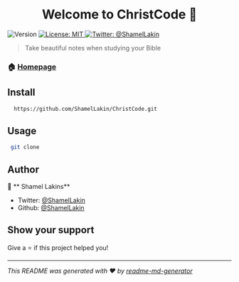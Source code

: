 <h1 align="center">Welcome to ChristCode 👋</h1>
<p>
  <img alt="Version" src="https://img.shields.io/badge/version-1.0-blue.svg?cacheSeconds=2592000" />
  <a href="#" target="_blank">
    <img alt="License:  MIT" src="https://img.shields.io/badge/License- MIT-yellow.svg" />
  </a>
  <a href="https://twitter.com/@ShamelLakin" target="_blank">
    <img alt="Twitter: @ShamelLakin" src="https://img.shields.io/twitter/follow/@ShamelLakin.svg?style=social" />
  </a>
</p>

>  Take beautiful notes when studying your Bible

### 🏠 [Homepage]( https://github.com/ShamelLakin/ChristCode)

## Install

```sh
  https://github.com/ShamelLakin/ChristCode.git
```

## Usage

```sh
 git clone
```

## Author

👤 ** Shamel Lakins**

* Twitter: [@ShamelLakin](https://twitter.com/@ShamelLakin)
* Github: [@ShamelLakin](https://github.com/@ShamelLakin)

## Show your support

Give a ⭐️ if this project helped you!

***
_This README was generated with ❤️ by [readme-md-generator](https://github.com/kefranabg/readme-md-generator)_
